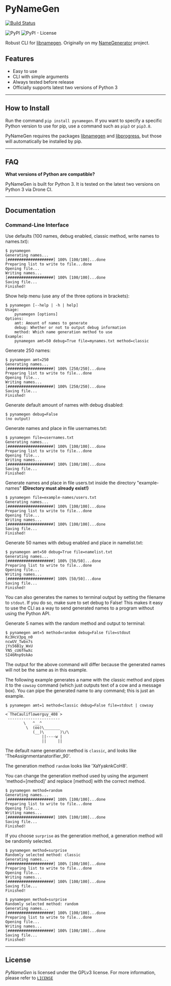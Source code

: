 # PyNameGen

[![Build Status](https://drone.bbaovanc.com/api/badges/bbaovanc/pynamegen/status.svg)](https://drone.bbaovanc.com/bbaovanc/pynamegen)

![PyPI](https://img.shields.io/pypi/v/pynamegen)
![PyPI - License](https://img.shields.io/pypi/l/pynamegen)

Robust CLI for [libnamegen](https://pypi.org/project/libnamegen/). Originally on my [NameGenerator](https://github.com/BBaoVanC/NameGenerator) project.

## Features

* Easy to use
* CLI with simple arguments
* Always tested before release
* Officially supports latest two versions of Python 3

---

## How to Install

Run the command `pip install pynamegen`. If you want to specify a specific Python version to use for pip, use a command such as `pip3` or `pip3.8`.

PyNameGen requires the packages [libnamegen](https://pypi.org/project/libnamegen/) and [libprogress](https://pypi.org/project/libprogress/), but those will automatically be installed by pip.

---

## FAQ

**What versions of Python are compatible?**

PyNameGen is built for Python 3. It is tested on the latest two versions on Python 3 via Drone CI.

---

## Documentation

### Command-Line Interface

Use defaults (100 names, debug enabled, classic method, write names to names.txt):

``` plaintext
$ pynamegen
Generating names...
[####################] 100% [100/100]...done
Preparing list to write to file...done
Opening file...
Writing names...
[####################] 100% [100/100]...done
Saving file...
Finished!
```

Show help menu (use any of the three options in brackets):

``` plaintext
$ pynamegen [--help | -h | help]
Usage:
    pynamegen [options]
Options:
    amt: Amount of names to generate
    debug: Whether or not to output debug information
    method: Which name generation method to use
Example:
    pynamegen amt=50 debug=True file=mynames.txt method=classic
```

Generate 250 names:

``` plaintext
$ pynamegen amt=250
Generating names...
[####################] 100% [250/250]...done
Preparing list to write to file...done
Opening file...
Writing names...
[####################] 100% [250/250]...done
Saving file...
Finished!
```

Generate default amount of names with debug disabled:

``` plaintext
$ pynamegen debug=False
(no output)
```

Generate names and place in file usernames.txt:

``` plaintext
$ pynamegen file=usernames.txt
Generating names...
[####################] 100% [100/100]...done
Preparing list to write to file...done
Opening file...
Writing names...
[####################] 100% [100/100]...done
Saving file...
Finished!
```

Generate names and place in file users.txt inside the directory "example-names" **(Directory must already exist!)**

``` plaintext
$ pynamegen file=example-names/users.txt
Generating names...
[####################] 100% [100/100]...done
Preparing list to write to file...done
Opening file...
Writing names...
[####################] 100% [100/100]...done
Saving file...
Finished!
```

Generate 50 names with debug enabled and place in namelist.txt:

``` plaintext
$ pynamegen amt=50 debug=True file=namelist.txt
Generating names...
[####################] 100% [50/50]...done
Preparing list to write to file...done
Opening file...
Writing names...
[####################] 100% [50/50]...done
Saving file...
Finished!
```

You can also generates the names to terminal output by setting the filename to `stdout`. If you do so, make sure to set debug to False! This makes it easy to use the CLI as a way to send generated names to a program without using the Python API.

Generate 5 names with the random method and output to terminal:

``` plaintext
$ pynamegen amt=5 method=random debug=False file=stdout
Kc3HcV3pq_n0
ncwUV_Twbx7s
jYs56B1y_WxU
YN5_cU6fhwXc
SI46Rnp9skAo
```

The output for the above command will differ because the generated names will not be the same as in this example.

The following example generates a name with the classic method and pipes it to the `cowsay` command (which just outputs text of a cow and a message box). You can pipe the generated name to any command; this is just an example.

``` plaintext
$ pynamegen amt=1 method=classic debug=False file=stdout | cowsay
 _______________________
< TheCauliflowerguy_408 >
 -----------------------
        \   ^__^
         \  (oo)\_______
            (__)\       )\/\
                ||----w |
                ||     ||
```

The default name generation method is `classic`, and looks like 'TheAssignmentanatorifier_90'.

The generation method `random` looks like 'XaYyaknkCoH8'.

You can change the generation method used by using the argument 'method=[method]' and replace [method] with the correct method.

``` plaintext
$ pynamegen method=random
Generating names...
[####################] 100% [100/100]...done
Preparing list to write to file...done
Opening file...
Writing names...
[####################] 100% [100/100]...done
Saving file...
Finished!
```

If you choose `surprise` as the generation method, a generation method will be randomly selected.

``` plaintext
$ pynamegen method=surprise
Randomly selected method: classic
Generating names...
[####################] 100% [100/100]...done
Preparing list to write to file...done
Opening file...
Writing names...
[####################] 100% [100/100]...done
Saving file...
Finished!
```

``` plaintext
$ pynamegen method=surprise
Randomly selected method: random
Generating names...
[####################] 100% [100/100]...done
Preparing list to write to file...done
Opening file...
Writing names...
[####################] 100% [100/100]...done
Saving file...
Finished!
```

---

## License

_PyNameGen_ is licensed under the GPLv3 license. For more information, please refer to [`LICENSE`](https://git.bbaovanc.com/bbaovanc/pynamegen/src/branch/master/LICENSE)
